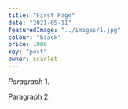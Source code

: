 ```yaml
---
title: "First Page"
date: "2021-05-11"
featuredImage: "../images/1.jpg"
colour: "black"
price: 1000
key: "post"
owner: scarlet
---
```

*Paragraph* 1.

Paragraph 2.
